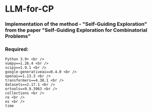 # LLM-for-CP

### Implementation of the method - "Self-Guiding Exploration" from the paper "Self-Guiding Exploration for Combinatorial Problems"
### Required:
    Python 3.9+ <br />
    numpy==1.26.4 <br />
    scipy==1.9.1 <br />
    google-generativeai==0.4.0 <br />
    openai==1.13.3 <br />
    transformers==4.38.1 <br />
    datasets==2.17.1 <br />
    ortools==9.9.3963 <br />
    collections <br />
    re <br />
    os <br />
    time
